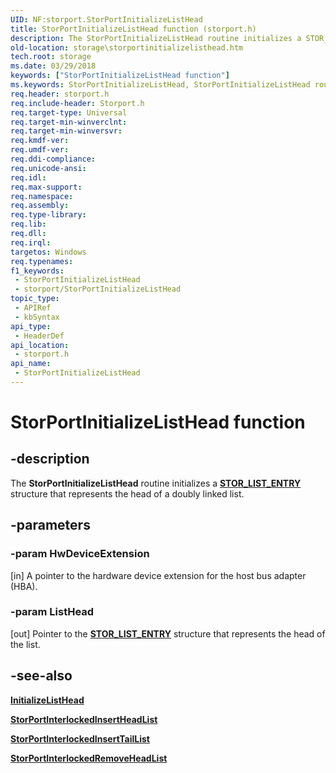 ```yaml
---
UID: NF:storport.StorPortInitializeListHead
title: StorPortInitializeListHead function (storport.h)
description: The StorPortInitializeListHead routine initializes a STOR_LIST_ENTRY structure that represents the head of a doubly linked list.
old-location: storage\storportinitializelisthead.htm
tech.root: storage
ms.date: 03/29/2018
keywords: ["StorPortInitializeListHead function"]
ms.keywords: StorPortInitializeListHead, StorPortInitializeListHead routine [Storage Devices], storage.storportinitializelisthead, storport/StorPortInitializeListHead
req.header: storport.h
req.include-header: Storport.h
req.target-type: Universal
req.target-min-winverclnt: 
req.target-min-winversvr: 
req.kmdf-ver: 
req.umdf-ver: 
req.ddi-compliance: 
req.unicode-ansi: 
req.idl: 
req.max-support: 
req.namespace: 
req.assembly: 
req.type-library: 
req.lib: 
req.dll: 
req.irql: 
targetos: Windows
req.typenames: 
f1_keywords:
 - StorPortInitializeListHead
 - storport/StorPortInitializeListHead
topic_type:
 - APIRef
 - kbSyntax
api_type:
 - HeaderDef
api_location:
 - storport.h
api_name:
 - StorPortInitializeListHead
---
```


# StorPortInitializeListHead function

## -description

The **StorPortInitializeListHead** routine initializes a [**STOR_LIST_ENTRY**](ns-storport-_stor_list_entry.md) structure that represents the head of a doubly linked list.

## -parameters

### -param HwDeviceExtension

[in] A pointer to the hardware device extension for the host bus adapter (HBA).

### -param ListHead

[out] Pointer to the [**STOR_LIST_ENTRY**](ns-storport-_stor_list_entry.md) structure that represents the head of the list.

## -see-also

[**InitializeListHead**](../wdm/nf-wdm-initializelisthead.md)

[**StorPortInterlockedInsertHeadList**](nf-storport-storportinterlockedinsertheadlist.md)

[**StorPortInterlockedInsertTailList**](nf-storport-storportinterlockedinserttaillist.md)

[**StorPortInterlockedRemoveHeadList**](nf-storport-storportinterlockedremoveheadlist.md)
